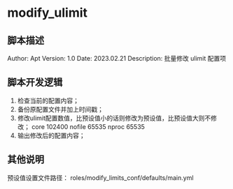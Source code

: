 # modify_ulimit

## 脚本描述
Author:       Apt
Version:      1.0
Date:         2023.02.21
Description:  批量修改 ulimit 配置项


## 脚本开发逻辑
1. 检查当前的配置内容；
2. 备份原配置文件并加上时间戳；
3. 修改ulimit配置数值，比预设值小的话则修改为预设值，比预设值大则不修改；
    core 102400
    nofile 65535
    nproc 65535
4. 输出修改后的配置内容；

## 其他说明
预设值设置文件路径：
roles/modify_limits_conf/defaults/main.yml
